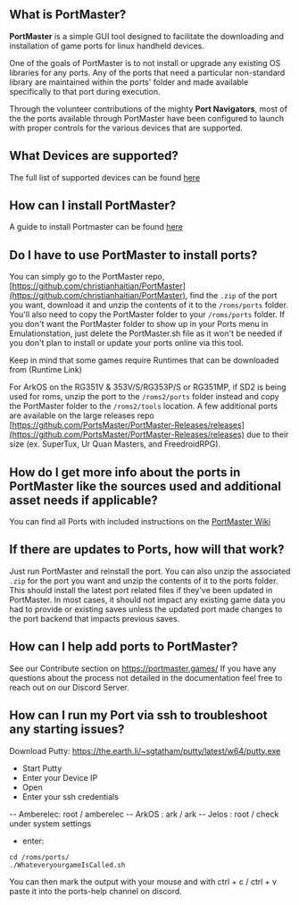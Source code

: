 ## What is PortMaster?

**PortMaster** is a simple GUI tool designed to facilitate the downloading and installation of game ports for linux handheld devices. 

One of the goals of PortMaster is to not install or upgrade any existing OS libraries for any ports. Any of the ports that need a particular non-standard library are maintained within the ports' folder and made available specifically to that port during execution.

Through the volunteer contributions of the mighty **Port Navigators**, most of the the ports available through PortMaster have been configured to launch with proper controls for the various devices that are supported.

## What Devices are supported? ## 

The full list of supported devices can be found [here](https://portmaster.games/supported-devices.html)

## How can I install PortMaster? 
A guide to install Portmaster can be found [here](https://portmaster.games/installation.html)

## Do I have to use PortMaster to install ports?

You can simply go to the PortMaster repo, [https://github.com/christianhaitian/PortMaster](https://github.com/christianhaitian/PortMaster), find the `.zip` of the port you want, download it and unzip the contents of it to the `/roms/ports` folder. You'll also need to copy the PortMaster folder to your `/roms/ports` folder. If you don't want the PortMaster folder to show up in your Ports menu in Emulationstation, just delete the PortMaster.sh file as it won't be needed if you don't plan to install or update your ports online via this tool.

Keep in mind that some games require Runtimes that can be downloaded from (Runtime Link)

For ArkOS on the RG351V & 353V/S/RG353P/S or RG351MP, if SD2 is being used for roms, unzip the port to the `/roms2/ports` folder instead and copy the PortMaster folder to the `/roms2/tools` location. A few additional ports are available on the large releases repo [https://github.com/PortsMaster/PortMaster-Releases/releases](https://github.com/PortsMaster/PortMaster-Releases/releases) due to their size (ex. SuperTux, Ur Quan Masters, and FreedroidRPG).

## How do I get more info about the ports in PortMaster like the sources used and additional asset needs if applicable?

You can find all Ports with included instructions on the [PortMaster Wiki](https://portmaster.games/games.html)

## If there are updates to Ports, how will that work?

Just run PortMaster and reinstall the port. You can also unzip the associated `.zip` for the port you want and unzip the contents of it to the ports folder. This should install the latest port related files if they've been updated in PortMaster. In most cases, it should not impact any existing game data you had to provide or existing saves unless the updated port made changes to the port backend that impacts previous saves.

## How can I help add ports to PortMaster?

See our Contribute section on https://portmaster.games/
If you have any questions about the process not detailed in the documentation feel free to reach out on our Discord Server.

## How can I run my Port via ssh to troubleshoot any starting issues?

Download Putty:
https://the.earth.li/~sgtatham/putty/latest/w64/putty.exe

- Start Putty
- Enter your Device IP
- Open
- Enter your ssh credentials

-- Amberelec: root / amberelec
--  ArkOS    : ark / ark 
--  Jelos    : root / check under system settings
- enter:
```
cd /roms/ports/
./WhateveryourgameIsCalled.sh
```
You can then mark the output with your mouse and with ctrl + c / ctrl + v paste it into the ports-help channel on discord.

